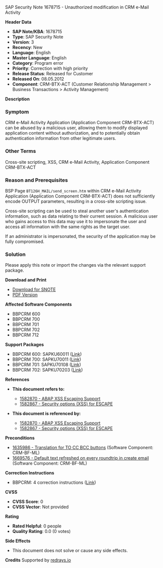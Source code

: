 SAP Security Note 1678715 - Unauthorized modification in CRM e-Mail Activity

**Header Data**
- **SAP Note/KBA**: 1678715
- **Type**: SAP Security Note
- **Version**: 3
- **Recency**: New
- **Language**: English
- **Master Language**: English
- **Category**: Program error
- **Priority**: Correction with high priority
- **Release Status**: Released for Customer
- **Released On**: 08.05.2012
- **Component**: CRM-BTX-ACT (Customer Relationship Management > Business Transactions > Activity Management)

**Description**

### Symptom
CRM e-Mail Activity Application (Application Component CRM-BTX-ACT) can be abused by a malicious user, allowing them to modify displayed application content without authorization, and to potentially obtain authentication information from other legitimate users.

### Other Terms
Cross-site scripting, XSS, CRM e-Mail Activity, Application Component CRM-BTX-ACT

### Reason and Prerequisites
BSP Page `BT126H_MAIL/send_screen.htm` within CRM e-Mail Activity Application (Application Component CRM-BTX-ACT) does not sufficiently encode OUTPUT parameters, resulting in a cross-site scripting issue.

Cross-site scripting can be used to steal another user's authentication information, such as data relating to their current session. A malicious user who gains access to this data may use it to impersonate the user and access all information with the same rights as the target user.

If an administrator is impersonated, the security of the application may be fully compromised.

### Solution
Please apply this note or import the changes via the relevant support package.

**Download and Print**
- [Download for SNOTE](https://notesdownloads.sap.com/note/0040000009970492017)
- [PDF Version](https://userapps.support.sap.com/sap/support/sfm/notes/print/0001678715?language=en-US&token=1564A10F9B729F2B6ED4E1B7D1836EF4)

**Affected Software Components**
- BBPCRM 600
- BBPCRM 700
- BBPCRM 701
- BBPCRM 702
- BBPCRM 712

**Support Packages**
- BBPCRM 600: SAPKU60011 ([Link](https://me.sap.com/supportpackage/SAPKU60011))
- BBPCRM 700: SAPKU70011 ([Link](https://me.sap.com/supportpackage/SAPKU70011))
- BBPCRM 701: SAPKU70108 ([Link](https://me.sap.com/supportpackage/SAPKU70108))
- BBPCRM 702: SAPKU70203 ([Link](https://me.sap.com/supportpackage/SAPKU70203))

**References**
- **This document refers to:**
  - [1582870 - ABAP XSS Escaping Support](https://me.sap.com/notes/1582870)
  - [1582867 - Security options (XSS) for ESCAPE](https://me.sap.com/notes/1582867)

- **This document is referenced by:**
  - [1582870 - ABAP XSS Escaping Support](https://me.sap.com/notes/1582870)
  - [1582867 - Security options (XSS) for ESCAPE](https://me.sap.com/notes/1582867)

**Preconditions**
- [1635986 - Translation for TO CC BCC buttons](https://me.sap.com/notes/1635986) (Software Component: CRM-BF-ML)
- [1669576 - Default text refreshed on every roundtrip in create email](https://me.sap.com/notes/1669576) (Software Component: CRM-BF-ML)

**Correction Instructions**
- BBPCRM: 4 correction instructions ([Link](https://me.sap.com/corrins/0001678715/63))

**CVSS**
- **CVSS Score**: 0
- **CVSS Vector**: Not provided

**Rating**
- **Rated Helpful**: 0 people
- **Quality Rating**: 0.0 (0 votes)

**Side Effects**
- This document does not solve or cause any side effects.

**Credits**
Supported by [redrays.io](https://redrays.io)